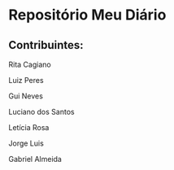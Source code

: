 # Repositório Meu Diário <!-- Título 1 -->

## Contribuintes:
Rita Cagiano

Luiz Peres

Gui Neves

Luciano dos Santos

Letícia Rosa

Jorge Luis

Gabriel Almeida
